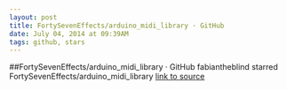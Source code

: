 ```yaml
---
layout: post
title: FortySevenEffects/arduino_midi_library · GitHub
date: July 04, 2014 at 09:39AM
tags: github, stars
---
```

##FortySevenEffects/arduino_midi_library · GitHub
fabiantheblind starred FortySevenEffects/arduino_midi_library
[link to source](http://ift.tt/1vEskFa) 
